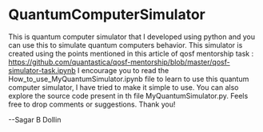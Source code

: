 # QuantumComputerSimulator
This is  quantum computer simulator that I developed using python and you can use this to simulate quantum computers behavior.
This simulator is created using the points mentioned in this article of qosf mentorship task : https://github.com/quantastica/qosf-mentorship/blob/master/qosf-simulator-task.ipynb
I encourage you to read the How_to_use_MyQuantumSimulator.ipynb file to learn to use this quantum computer simulator, I have tried to make it simple to use. You can also explore the source code present in th file MyQuantumSimulator.py. 
Feels free to drop comments or suggestions. Thank you!

--Sagar B Dollin
